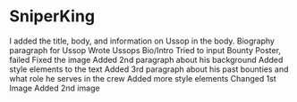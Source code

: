 # SniperKing
I added the title, body, and information on Ussop in the body. Biography paragraph for Ussop
Wrote Ussops Bio/Intro Tried to input Bounty Poster, failed 
Fixed the image 
Added 2nd paragraph about his background 
Added style elements to the text
Added 3rd paragraph about his past bounties and what role he serves in the crew Added more style elements 
Changed 1st Image Added 2nd image